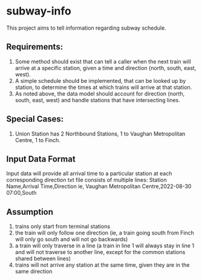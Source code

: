 # subway-info
This project aims to tell information regarding subway schedule.

## Requirements:
1. Some method should exist that can tell a caller when the next train will arrive at a specific station, given a time and direction (north, south, east, west).
2. A simple schedule should be implemented, that can be looked up by station, to determine the times at which trains will arrive at that station.
3. As noted above, the data model should account for direction (north, south, east, west) and handle stations that have intersecting lines.

## Special Cases:
1. Union Station has 2 Northbound Stations, 1 to Vaughan Metropolitan Centre, 1 to Finch.

## Input Data Format
Input data will provide all arrival time to a particular station at each corresponding direction
txt file consists of multiple lines: Station Name,Arrival Time,Direction 
ie, Vaughan Metropolitan Centre,2022-08-30 07:00,South

## Assumption
1. trains only start from terminal stations
2. the train will only follow one direction (ie, a train going south from Finch will only go south and will not go backwards)
3. a train will only traverse in a line (a train in line 1 will always stay in line 1 and will not traverse to another line, except for the common stations shared between lines)
4. trains will not arrive any station at the same time, given they are in the same direction